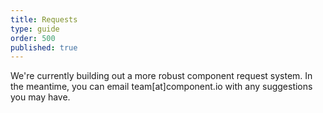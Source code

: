 ```yaml
---
title: Requests
type: guide
order: 500
published: true
---
```


<p class="tip">We're currently building out a more robust component request system. In the meantime, you can email team[at]component.io with any suggestions you may have.</p>
